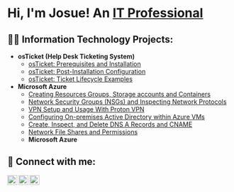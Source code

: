 
<h1>Hi, I'm Josue! An <a href="https://github.com/Josuehernandez0">IT Professional</a> 


 <h2>👨‍💻 Information Technology Projects:</h2>


- <b>osTicket (Help Desk Ticketing System)</b>
  - [osTicket: Prerequisites and Installation](https://github.com/josuehernandez0/osticket-prereqs)
  - [osTicket: Post-Installation Configuration](https://github.com/josuehernandez0/post-install-config)
  - [osTicket: Ticket Lifecycle Examples](https://github.com/josuehernandez0/ticket-lifecycle)
- <b>Microsoft Azure</b>
  - [Creating Resources Groups, Storage accounts and Containers](https://github.com/josuehernandez0/Creating-Resources-Groups-Storage-Accounts-and-Containers)
  - [Network Security Groups (NSGs) and Inspecting Network Protocols](https://github.com/josuehernandez0/azure-network-protocols)
  - [VPN Setup and Usage With Proton VPN](https://github.com/josuehernandez0/VPN-Setup-and-Usage-With-Proton-VPN)
  - [Configuring On-premises Active Directory within Azure VMs](https://github.com/josuehernandez0/Configuring-On-premises-Active-Directory-within-Azure-VMs)
  - [Create, Inspect, and Delete DNS A Records and CNAME](https://github.com/josuehernandez0/Create-Inspect-and-Delete-DNS-A-Records-and-CNAME)
  - [Network File Shares and Permissions](https://github.com/josuehernandez0/Network-File-Shares-and-Permissions)
   - <b>Microsoft Azure</b> 




<h2> 🤳 Connect with me:</h2>

[<img align="left" alt="JaneDoe | Twitter" width="22px" src="https://cdn.jsdelivr.net/npm/simple-icons@v3/icons/twitter.svg" />][twitter]
[<img align="left" alt="JaneDoe | LinkedIn" width="22px" src="https://cdn.jsdelivr.net/npm/simple-icons@v3/icons/linkedin.svg" />][linkedin]
[<img align="left" alt="JaneDoe | Instagram" width="22px" src="https://cdn.jsdelivr.net/npm/simple-icons@v3/icons/instagram.svg" />][instagram]

[twitter]: https://twitter.com/Josuehernandez0
[instagram]: https://www.instagram.com/Josuehernandez0
[linkedin]:https://www.linkedin.com/in/josue-hernandez-3657a0113?utm_source=share&utm_campaign=share_via&utm_content=profile&utm_medium=ios_app
